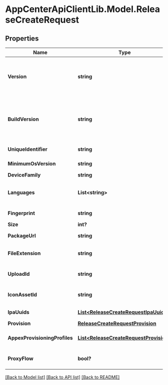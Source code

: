 # AppCenterApiClientLib.Model.ReleaseCreateRequest
## Properties

Name | Type | Description | Notes
------------ | ------------- | ------------- | -------------
**Version** | **string** | The release&#x27;s version.&lt;br&gt; For iOS: CFBundleVersion from info.plist.&lt;br&gt; For Android: android:versionCode from AppManifest.xml.  | [optional] 
**BuildVersion** | **string** | The release&#x27;s short version.&lt;br&gt; For iOS: CFBundleShortVersionString from info.plist.&lt;br&gt; For Android: android:versionName from AppManifest.xml.  | [optional] 
**UniqueIdentifier** | **string** | The identifier of the app&#x27;s bundle. | [optional] 
**MinimumOsVersion** | **string** | The release&#x27;s minimum required operating system. | [optional] 
**DeviceFamily** | **string** | The release&#x27;s device family. | [optional] 
**Languages** | **List&lt;string&gt;** | The languages supported by the release. Limited to 510 characters in a serialized array. | [optional] 
**Fingerprint** | **string** | MD5 checksum of the release binary. | 
**Size** | **int?** | The release&#x27;s size in bytes. | 
**PackageUrl** | **string** | The URL to the release&#x27;s binary. | [optional] 
**FileExtension** | **string** | The file extension of the asset. Does not include the initial period. | [optional] 
**UploadId** | **string** | The upload id associated with the release, to map to the releases upload table. | 
**IconAssetId** | **string** | The assetId associated with the icon uploaded to app center file upload service. | [optional] 
**IpaUuids** | [**List&lt;ReleaseCreateRequestIpaUuids&gt;**](ReleaseCreateRequestIpaUuids.md) | A list of UUIDs for architectures for an iOS app. | [optional] 
**Provision** | [**ReleaseCreateRequestProvision**](ReleaseCreateRequestProvision.md) |  | [optional] 
**AppexProvisioningProfiles** | [**List&lt;ReleaseCreateRequestProvision&gt;**](ReleaseCreateRequestProvision.md) | iOS app extension provisioning profiles included in the release. | [optional] 
**ProxyFlow** | **bool?** | If true this release was uploaded to the AKS upload proxy | [optional] 

[[Back to Model list]](../README.md#documentation-for-models) [[Back to API list]](../README.md#documentation-for-api-endpoints) [[Back to README]](../README.md)

